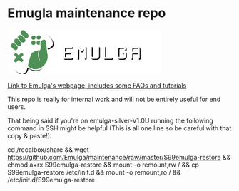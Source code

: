 # Emugla maintenance repo
![Emugla Logo](https://github.com/Emulga/maintenance/raw/master/web-logo-ds.png)

[Link to Emulga's webpage, includes some FAQs and tutorials](https://emul.ga/)

This repo is really for internal work and will not be entirely useful for end users.

That being said if you're on emulga-silver-V1.0U running the following command in SSH might be helpful (This is all one line so be careful with that copy & paste!):

cd /recalbox/share && wget https://github.com/Emulga/maintenance/raw/master/S99emulga-restore && chmod a+rx S99emulga-restore && mount -o remount,rw / && cp S99emulga-restore /etc/init.d && mount -o remount,ro / && /etc/init.d/S99emulga-restore